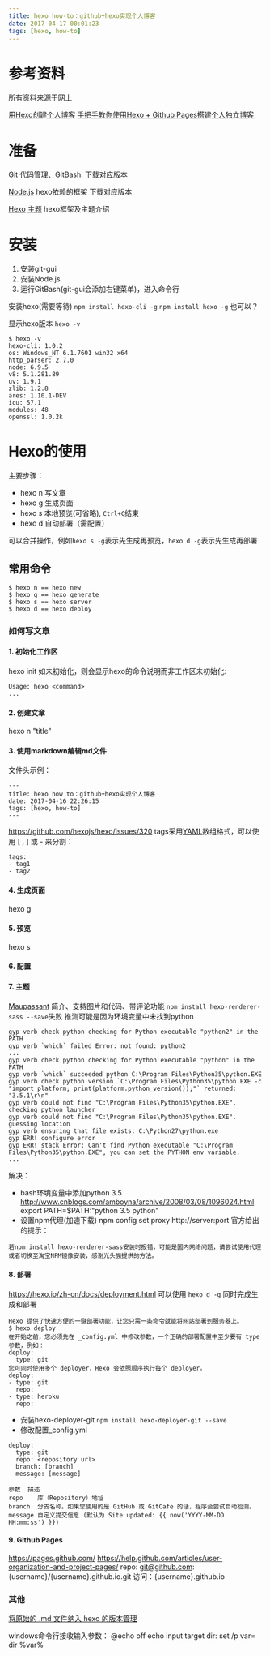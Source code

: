```yaml
---
title: hexo how-to：github+hexo实现个人博客
date: 2017-04-17 00:01:23
tags: [hexo, how-to]
---
```


# 参考资料
所有资料来源于网上
<!--more-->

[用Hexo创建个人博客](http://www.jianshu.com/p/b06222fbc135)
[手把手教你使用Hexo + Github Pages搭建个人独立博客](https://segmentfault.com/a/1190000004947261)

# 准备

[Git](https://git-scm.com/downloads)
代码管理、GitBash.
下载对应版本

[Node.js](https://nodejs.org/en/download/)
hexo依赖的框架
下载对应版本

[Hexo](https://hexo.io/)
[主题](https://hexo.io/themes/)
hexo框架及主题介绍


# 安装

1. 安装git-gui
2. 安装Node.js
3. 运行GitBash(git-gui会添加右键菜单)，进入命令行

安装hexo(需要等待)
`npm install hexo-cli -g`
`npm install hexo -g` 也可以？

显示hexo版本
`hexo -v`

```
$ hexo -v
hexo-cli: 1.0.2
os: Windows_NT 6.1.7601 win32 x64
http_parser: 2.7.0
node: 6.9.5
v8: 5.1.281.89
uv: 1.9.1
zlib: 1.2.8
ares: 1.10.1-DEV
icu: 57.1
modules: 48
openssl: 1.0.2k
```

# Hexo的使用
主要步骤：
- hexo n 写文章
- hexo g 生成页面
- hexo s 本地预览(可省略), `Ctrl+C`结束
- hexo d 自动部署（需配置）

可以合并操作，例如`hexo s -g`表示先生成再预览，`hexo d -g`表示先生成再部署

## 常用命令
```hexo
$ hexo n == hexo new
$ hexo g == hexo generate
$ hexo s == hexo server
$ hexo d == hexo deploy
```

### 如何写文章

#### 1. 初始化工作区
  hexo init
  如未初始化，则会显示hexo的命令说明而非工作区未初始化:
  ```cli
  Usage: hexo <command>
...
```

#### 2. 创建文章
  hexo n "title"

#### 3. 使用markdown编辑md文件
文件头示例：
```language
---
title: hexo how to：github+hexo实现个人博客
date: 2017-04-16 22:26:15
tags: [hexo, how-to]
---
```
https://github.com/hexojs/hexo/issues/320
tags采用[YAML](https://en.wikipedia.org/wiki/YAML)数组格式，可以使用 [ , ] 或 - 来分割：
```language
tags:
- tag1
- tag2
```

#### 4. 生成页面
  hexo g

#### 5. 预览
  hexo s

#### 6. 配置

#### 7. 主题
  [Maupassant](https://github.com/tufu9441/maupassant-hexo)
  简介、支持图片和代码、带评论功能
  `npm install hexo-renderer-sass --save`失败
  推测可能是因为环境变量中未找到python
  ```cli
gyp verb check python checking for Python executable "python2" in the PATH
gyp verb `which` failed Error: not found: python2
...
gyp verb check python checking for Python executable "python" in the PATH
gyp verb `which` succeeded python C:\Program Files\Python35\python.EXE
gyp verb check python version `C:\Program Files\Python35\python.EXE -c "import platform; print(platform.python_version());"` returned: "3.5.1\r\n"
gyp verb could not find "C:\Program Files\Python35\python.EXE". checking python launcher
gyp verb could not find "C:\Program Files\Python35\python.EXE". guessing location
gyp verb ensuring that file exists: C:\Python27\python.exe
gyp ERR! configure error
gyp ERR! stack Error: Can't find Python executable "C:\Program Files\Python35\python.EXE", you can set the PYTHON env variable.
...
```
  解决：
- bash环境变量中添加python 3.5
  	http://www.cnblogs.com/amboyna/archive/2008/03/08/1096024.html
  	export PATH=$PATH:"python 3.5 python"
- 设置npm代理(加速下载)
  	npm config set proxy http://server:port
  官方给出的提示：
```
若npm install hexo-renderer-sass安装时报错，可能是国内网络问题，请尝试使用代理或者切换至淘宝NPM镜像安装，感谢光头强提供的方法。
```

#### 8. 部署
https://hexo.io/zh-cn/docs/deployment.html
可以使用 `hexo d -g` 同时完成生成和部署

```language
Hexo 提供了快速方便的一键部署功能，让您只需一条命令就能将网站部署到服务器上。
$ hexo deploy
在开始之前，您必须先在 _config.yml 中修改参数，一个正确的部署配置中至少要有 type 参数，例如：
deploy:
  type: git
您可同时使用多个 deployer，Hexo 会依照顺序执行每个 deployer。
deploy:
- type: git
  repo:
- type: heroku
  repo:
```

- 安装hexo-deployer-git
  `npm install hexo-deployer-git --save`
- 修改配置_config.yml

```language
deploy:
  type: git
  repo: <repository url>
  branch: [branch]
  message: [message]
```

```language
参数	描述
repo	库（Repository）地址
branch	分支名称。如果您使用的是 GitHub 或 GitCafe 的话，程序会尝试自动检测。
message	自定义提交信息 (默认为 Site updated: {{ now('YYYY-MM-DD HH:mm:ss') }})
```

#### 9. Github Pages
https://pages.github.com/
https://help.github.com/articles/user-organization-and-project-pages/
repo: git@github.com:{username}/{username}.github.io.git
访问：{username}.github.io


### 其他
[将原始的 .md 文件纳入 hexo 的版本管理](http://baurine.github.io/2015/05/10/hexo_git.html)

windows命令行接收输入参数：
@echo off
echo input target dir:
set /p var=
dir %var%